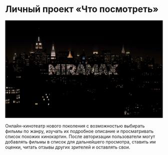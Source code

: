 # Личный проект «Что посмотреть»
<img width="769" alt="Poster" src="/markup/img/player-poster.jpg">

Онлайн-кинотеатр нового поколения с возможностью выбирать фильмы по жанру, изучать их подробное описание и просматривать список похожих кинокартин. После авторизации пользователи могут добавлять фильмы в список для дальнейшего просмотра, ставить им оценки, читать отзывы других зрителей и оставлять свои.
